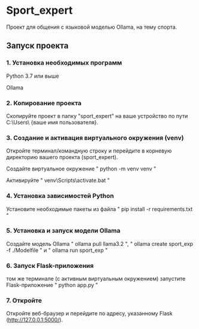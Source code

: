 # Sport_expert
 Проект для общения с языковой моделью Ollama, на тему спорта.

 ## Запуск проекта
  ### 1. Установка необходимых программ
   Python 3.7 или выше
   
   Ollama

   
  ### 2. Копирование проекта
   Скопируйте проект в папку "sport_expert" на ваше устройство по пути C:\Users\ {ваше имя пользователя}.

   
  ### 3. Создание и активация виртуального окружения (venv)
   Откройте терминал/командную строку и перейдите в корневую директорию вашего проекта (sport_expert).
   
   Создайте виртуальное окружение " python -m venv venv "

   Активируйте " venv\Scripts\activate.bat "

  ### 4. Установка зависимостей Python
   Установите необходимые пакеты из файла " pip install -r requirements.txt "

  ### 5. Установка и запуск модели Ollama
   Создайте модель Ollama " ollama pull llama3.2 ", " ollama create sport_exp -f ./Modelfile " и
   " ollama run sport_exp "

  ### 6. Запуск Flask-приложения
   том же терминале (с активным виртуальным окружением) запустите Flask-приложение " python app.py "

  ### 7. Откройте
   Откройте веб-браузер и перейдите по адресу, указанному Flask (http://127.0.0.1:5000/).
